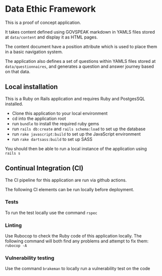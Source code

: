 # Data Ethic Framework

This is a proof of concept application.

It takes content defined using GOVSPEAK markdown in YAMLS files stored
at `data/content` and display it as HTML pages.

The content document have a position attribute which is used to place
them in a basic navigation system.

The application also defines a set of questions within YAMLS files
stored at `data/questionnaires`, and generates a question and answer
journey based on that data.

## Local installation
This is a Ruby on Rails application and requires Ruby and PostgesSQL installed.

- Clone this application to your local environment
- cd into the application root
- run `bundle` to install the required ruby gems
- run `rails db:create` and `rails schema:load` to set up the database
- run `rake javascript:build` to set up the JavaScript environment
- run `rake dartsass:build` to set up SASS

You should then be able to run a local instance of the application using `rails s`

## Continual Integration (CI)
The CI pipeline for this application are run via github actions.

The following CI elements can be run locally before deployment.

### Tests
To run the test locally use the command `rspec`

### Linting
Use Rubocop to check the Ruby code of this application locally. The following
command will both find any problems and attempt to fix them: `rubocop -A`

### Vulnerability testing
Use the command `brakeman` to locally run a vulnerability test on the code

